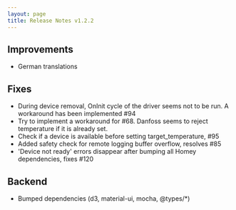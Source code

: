 ```yaml
---
layout: page
title: Release Notes v1.2.2
---
```


## Improvements
- German translations

## Fixes
- During device removal, OnInit cycle of the driver seems not to be run. A workaround has been implemented #94
- Try to implement a workaround for #68. Danfoss seems to reject temperature if it is already set.
- Check if a device is available before setting target_temperature, #95
- Added safety check for remote logging buffer overflow, resolves #85
- 'Device not ready' errors disappear after bumping all Homey dependencies, fixes #120

## Backend
- Bumped dependencies (d3, material-ui, mocha, @types/*)